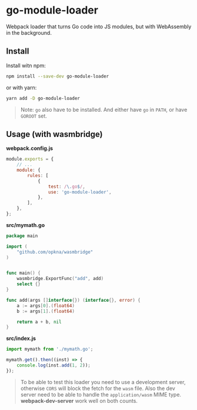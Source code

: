 # go-module-loader

Webpack loader that turns Go code into JS modules, but with WebAssembly in the background.

## Install

Install witn npm:

```bash
npm install --save-dev go-module-loader
```

or with yarn:

```bash
yarn add -D go-module-loader
```

> Note: `go` also have to be installed. And either have `go` in `PATH`, or have `GOROOT` set.

## Usage (with wasmbridge)

**webpack.config.js**

```js
module.exports = {
    // ...
    module: {
        rules: [
            {
                test: /\.go$/,
                use: 'go-module-loader',
            },
        ],
    },
};
```

**src/mymath.go**

```go
package main

import (
	"github.com/opkna/wasmbridge"
)


func main() {
	wasmbridge.ExportFunc("add", add)
	select {}
}

func add(args []interface{}) (interface{}, error) {
	a := args[0].(float64)
    b := args[1].(float64)

	return a + b, nil
}
```

**src/index.js**

```js
import mymath from './mymath.go';

mymath.get().then((inst) => {
    console.log(inst.add(1, 2));
});
```

> To be able to test this loader you need to use a development server, otherwise `CORS` will block the fetch for the `wasm` file. Also the dev server need to be able to handle the `application/wasm` MIME type. **webpack-dev-server** work well on both counts.
